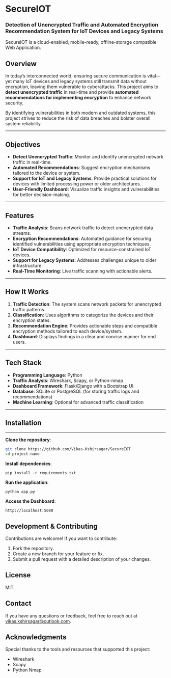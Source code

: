 # SecureIOT
### Detection of Unencrypted Traffic and Automated Encryption Recommendation System for IoT Devices and Legacy Systems

SecureIOT is a cloud-enabled, mobile-ready, offline-storage compatible Web Application.

## Overview  
In today’s interconnected world, ensuring secure communication is vital—yet many IoT devices and legacy systems still transmit data without encryption, leaving them vulnerable to cyberattacks. This project aims to **detect unencrypted traffic** in real-time and provide **automated recommendations for implementing encryption** to enhance network security.  

By identifying vulnerabilities in both modern and outdated systems, this project strives to reduce the risk of data breaches and bolster overall system reliability.

---

## Objectives  
- **Detect Unencrypted Traffic**: Monitor and identify unencrypted network traffic in real-time.  
- **Automated Recommendations**: Suggest encryption mechanisms tailored to the device or system.  
- **Support for IoT and Legacy Systems**: Provide practical solutions for devices with limited processing power or older architectures.  
- **User-Friendly Dashboard**: Visualize traffic insights and vulnerabilities for better decision-making.  

---

## Features  
- **Traffic Analysis**: Scans network traffic to detect unencrypted data streams.  
- **Encryption Recommendations**: Automated guidance for securing identified vulnerabilities using appropriate encryption techniques.  
- **IoT Device Compatibility**: Optimized for resource-constrained IoT devices.  
- **Support for Legacy Systems**: Addresses challenges unique to older infrastructure.  
- **Real-Time Monitoring**: Live traffic scanning with actionable alerts.  

---

## How It Works  
1. **Traffic Detection**: The system scans network packets for unencrypted traffic patterns.  
2. **Classification**: Uses algorithms to categorize the devices and their encryption states.  
3. **Recommendation Engine**: Provides actionable steps and compatible encryption methods tailored to each device/system.  
4. **Dashboard**: Displays findings in a clear and concise manner for end users.  

---

## Tech Stack  
- **Programming Language**: Python  
- **Traffic Analysis**: Wireshark, Scapy, or Python-nmap  
- **Dashboard Framework**: Flask/Django with a Bootstrap UI  
- **Database**: SQLite or PostgreSQL (for storing traffic logs and recommendations)  
- **Machine Learning**: Optional for advanced traffic classification  

---

## Installation
---

**Clone the repository**:  
```bash
git clone https://github.com/Vikas-Kshirsagar/SecureIOT
cd project-name
```

**Install dependencies**:  
```
pip install -r requirements.txt
```

**Run the application**:  
```
python app.py
```

**Access the Dashboard**:  
```
http://localhost:5000
```

## Development & Contributing

Contributions are welcome! If you want to contribute:
1. Fork the repository.
2. Create a new branch for your feature or fix.
3. Submit a pull request with a detailed description of your changes.

## License
MIT

## Contact
If you have any questions or feedback, feel free to reach out at vikas.kshirsagar@outlook.com.

## Acknowledgments
Special thanks to the tools and resources that supported this project:
- Wireshark
- Scapy
- Python Nmap
